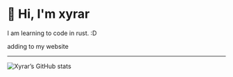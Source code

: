 # 👋 Hi, I'm xyrar

I am learning to code in rust. :D

adding to my website

---

![Xyrar’s GitHub stats](https://github-readme-stats.vercel.app/api?username=xyrar&show_icons=true&theme=tokyonight)
